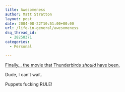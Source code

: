 ```yaml
---
title: Awesomeness
author: Matt Stratton
layout: post
date: 2004-08-22T10:51:00+00:00
url: /life-in-general/awesomeness
dsq_thread_id:
  - 28250371
categories:
  - Personal

---
```

<a href="http://www.apple.com/trailers/paramount/team_america/" target="_blank">Finally&#8230; the movie that Thunderbirds *should* have been.</a>

Dude, I can&#8217;t wait.

Puppets fucking RULE!